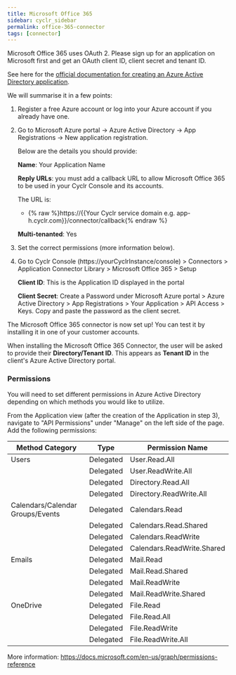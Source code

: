 ```yaml
---
title: Microsoft Office 365
sidebar: cyclr_sidebar
permalink: office-365-connector
tags: [connector]
---
```


Microsoft Office 365 uses OAuth 2. Please sign up for an application on Microsoft first and get an OAuth client ID, client secret and tenant ID.

See here for the [official documentation for creating an Azure Active Directory application](https://docs.microsoft.com/en-us/azure/active-directory/develop/active-directory-integrating-applications).

We will summarise it in a few points:

1. Register a free Azure account or log into your Azure account if you already have one.
2. Go to Microsoft Azure portal -> Azure Active Directory -> App Registrations -> New application registration.

   Below are the details you should provide:

   **Name**: Your Application Name

   **Reply URLs**: you must add a callback URL to allow Microsoft Office 365 to be used in your Cyclr Console and its accounts.

   The URL is:

   * {% raw %}https://{{Your Cyclr service domain e.g. app-h.cyclr.com}}/connector/callback{% endraw %}

   **Multi-tenanted**: Yes
3. Set the correct permissions (more information below).
4. Go to Cyclr Console (https://yourCyclrInstance/console) > Connectors > Application Connector Library > Microsoft Office 365 > Setup

   **Client ID**: This is the Application ID displayed in the portal

   **Client Secret**: Create a Password under Microsoft Azure portal > Azure Active Directory > App Registrations > Your Application > API Access > Keys. Copy and paste the password as the client secret.
   

The Microsoft Office 365 connector is now set up! You can test it by installing it in one of your customer accounts.


When installing the Microsoft Office 365 Connector, the user will be asked to provide their **Directory/Tenant ID**. This appears as **Tenant ID** in the client's Azure Active Directory portal.

### Permissions

You will need to set different permissions in Azure Active Directory depending on which methods you would like to utilize.

From the Application view (after the creation of the Application in step 3), navigate to "API Permissions" under "Manage" on the left side of the page. Add the following permissions:

| Method Category                  | Type      | Permission Name            |
|----------------------------------|-----------|----------------------------|
| Users                            | Delegated | User.Read.All              |
|                                  | Delegated | User.ReadWrite.All         |
|                                  | Delegated | Directory.Read.All         |
|                                  | Delegated | Directory.ReadWrite.All    |
| Calendars/Calendar Groups/Events | Delegated | Calendars.Read             |
|                                  | Delegated | Calendars.Read.Shared      |
|                                  | Delegated | Calendars.ReadWrite        |
|                                  | Delegated | Calendars.ReadWrite.Shared |
| Emails                           | Delegated | Mail.Read                  |
|                                  | Delegated | Mail.Read.Shared           |
|                                  | Delegated | Mail.ReadWrite             |
|                                  | Delegated | Mail.ReadWrite.Shared      |
| OneDrive                         | Delegated | File.Read                  |
|                                  | Delegated | File.Read.All              |
|                                  | Delegated | File.ReadWrite             |
|                                  | Delegated | File.ReadWrite.All         |

More information: https://docs.microsoft.com/en-us/graph/permissions-reference
